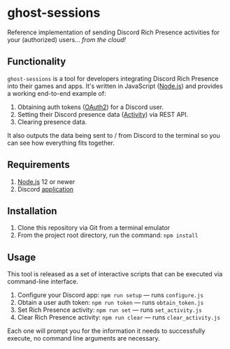 # ghost-sessions
Reference implementation of sending Discord Rich Presence activities for your (authorized) users... _from the cloud!_


## Functionality
`ghost-sessions` is a tool for developers integrating Discord Rich Presence into their games and apps. It's written in JavaScript ([Node.js](https://nodejs.org/)) and provides a working end-to-end example of:

1. Obtaining auth tokens ([OAuth2](https://discordapp.com/developers/docs/topics/oauth2)) for a Discord user.
1. Setting their Discord presence data ([Activity](https://discordapp.com/developers/docs/game-sdk/activities)) via REST API.
1. Clearing presence data.

It also outputs the data being sent to / from Discord to the terminal so you can see how everything fits together.

## Requirements

1. [Node.js](https://nodejs.org/) 12 or newer
1. Discord [application](https://discordapp.com/developers/applications/)


## Installation

1. Clone this repository via Git from a terminal emulator
1. From the project root directory, run the command: `npm install`


## Usage

This tool is released as a set of interactive scripts that can be executed via command-line interface. 

1. Configure your Discord app: `npm run setup` — runs `configure.js`
1. Obtain a user auth token: `npm run token` — runs `obtain_token.js`
1. Set Rich Presence activity: `npm run set` — runs `set_activity.js`
1. Clear Rich Presence activity: `npm run clear` — runs `clear_activity.js`

Each one will prompt you for the information it needs to successfully execute, no command line arguments are necessary.
